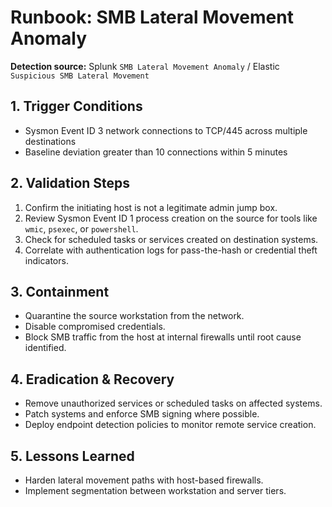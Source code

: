 # Runbook: SMB Lateral Movement Anomaly

**Detection source:** Splunk `SMB Lateral Movement Anomaly` / Elastic `Suspicious SMB Lateral Movement`

## 1. Trigger Conditions
- Sysmon Event ID 3 network connections to TCP/445 across multiple destinations
- Baseline deviation greater than 10 connections within 5 minutes

## 2. Validation Steps
1. Confirm the initiating host is not a legitimate admin jump box.
2. Review Sysmon Event ID 1 process creation on the source for tools like `wmic`, `psexec`, or `powershell`.
3. Check for scheduled tasks or services created on destination systems.
4. Correlate with authentication logs for pass-the-hash or credential theft indicators.

## 3. Containment
- Quarantine the source workstation from the network.
- Disable compromised credentials.
- Block SMB traffic from the host at internal firewalls until root cause identified.

## 4. Eradication & Recovery
- Remove unauthorized services or scheduled tasks on affected systems.
- Patch systems and enforce SMB signing where possible.
- Deploy endpoint detection policies to monitor remote service creation.

## 5. Lessons Learned
- Harden lateral movement paths with host-based firewalls.
- Implement segmentation between workstation and server tiers.
